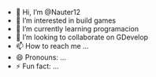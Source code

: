 - 👋 Hi, I’m @Nauter12
- 👀 I’m interested in build games
- 🌱 I’m currently learning programacion 
- 💞️ I’m looking to collaborate on GDevelop
- 📫 How to reach me ...
- 😄 Pronouns: ...
- ⚡ Fun fact: ...

<!---
Nauter12/Nauter12 is a ✨ special ✨ repository because its `README.md` (this file) appears on your GitHub profile.
You can click the Preview link to take a look at your changes.
--->
